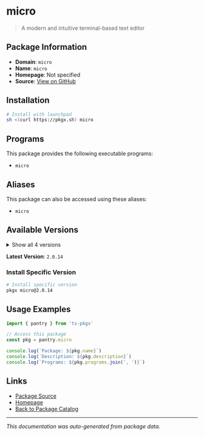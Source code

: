 # micro

> A modern and intuitive terminal-based text editor

## Package Information

- **Domain**: `micro`
- **Name**: `micro`
- **Homepage**: Not specified
- **Source**: [View on GitHub](https://github.com/pkgxdev/pantry/tree/main/projects/micro-editor.github.io/package.yml)

## Installation

```bash
# Install with launchpad
sh <(curl https://pkgx.sh) micro
```

## Programs

This package provides the following executable programs:

- `micro`

## Aliases

This package can also be accessed using these aliases:

- `micro`

## Available Versions

<details>
<summary>Show all 4 versions</summary>

- `2.0.14`, `2.0.13`, `2.0.12`, `2.0.11`

</details>

**Latest Version**: `2.0.14`

### Install Specific Version

```bash
# Install specific version
pkgx micro@2.0.14
```

## Usage Examples

```typescript
import { pantry } from 'ts-pkgx'

// Access this package
const pkg = pantry.micro

console.log(`Package: ${pkg.name}`)
console.log(`Description: ${pkg.description}`)
console.log(`Programs: ${pkg.programs.join(', ')}`)
```

## Links

- [Package Source](https://github.com/pkgxdev/pantry/tree/main/projects/micro-editor.github.io/package.yml)
- [Homepage](#)
- [Back to Package Catalog](../package-catalog.md)

---

*This documentation was auto-generated from package data.*
